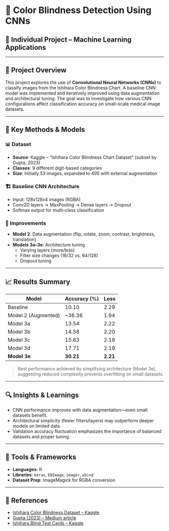# 🧠 Color Blindness Detection Using CNNs
## 📘 Individual Project – Machine Learning Applications  
---

## 📌 Project Overview

This project explores the use of **Convolutional Neural Networks (CNNs)** to classify images from the Ishihara Color Blindness Chart. A baseline CNN model was implemented and iteratively improved using data augmentation and architectural tuning. The goal was to investigate how various CNN configurations affect classification accuracy on small-scale medical image datasets.

---

## 🧪 Key Methods & Models

### 📊 Dataset
- **Source**: Kaggle – “Ishihara Color Blindness Chart Dataset” (subset by Gupta, 2023)
- **Classes**: 9 different digit-based categories
- **Size**: Initially 53 images, expanded to 495 with external augmentation

### 🏗️ Baseline CNN Architecture
- Input: 128x128x4 images (RGBA)
- Conv2D layers → MaxPooling → Dense layers → Dropout
- Softmax output for multi-class classification

### 🔧 Improvements
- **Model 2**: Data augmentation (flip, rotate, zoom, contrast, brightness, translation)
- **Models 3a–3e**: Architecture tuning
  - Varying layers (more/less)
  - Filter size changes (16/32 vs. 64/128)
  - Dropout tuning

---

## 📈 Results Summary

| Model     | Accuracy (%) | Loss     |
|-----------|--------------|----------|
| Baseline  | 10.10        | 2.29     |
| Model 2 (Augmented) | ~36.36     | 1.94     |
| Model 3a  | 13.54        | 2.22     |
| Model 3b  | 14.58        | 2.20     |
| Model 3c  | 15.63        | 2.19     |
| Model 3d  | 17.71        | 2.19     |
| **Model 3e**  | **30.21**        | **2.21**     |

> Best performance achieved by simplifying architecture (Model 3e), suggesting reduced complexity prevents overfitting on small datasets.

---

## 🔍 Insights & Learnings

- CNN performance improves with data augmentation—even small datasets benefit.
- Architectural simplicity (fewer filters/layers) may outperform deeper models on limited data.
- Validation accuracy fluctuation emphasizes the importance of balanced datasets and proper tuning.

---

## 🧰 Tools & Frameworks

- **Languages**: R
- **Libraries**: `keras`, `EBImage`, `imager`, `abind`
- **Dataset Prep**: ImageMagick for RGBA conversion

---

## 🔗 References

- [Ishihara Color Blindness Dataset – Kaggle](https://www.kaggle.com/datasets/ammarshaker/ishihara-mnist)  
- [Gupta (2023) – Medium article](https://medium.com/@mayankkumargupta/color-blindness-chart-reader-c71e804b6f70)  
- [Ishihara Blind Test Cards – Kaggle](https://www.kaggle.com/datasets/dupeljan/ishihara-blind-test-cards)

